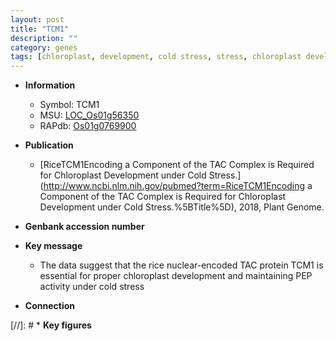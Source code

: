 ```yaml
---
layout: post
title: "TCM1"
description: ""
category: genes
tags: [chloroplast, development, cold stress, stress, chloroplast development]
---
```


* **Information**  
    + Symbol: TCM1  
    + MSU: [LOC_Os01g56350](http://rice.plantbiology.msu.edu/cgi-bin/ORF_infopage.cgi?orf=LOC_Os01g56350)  
    + RAPdb: [Os01g0769900](http://rapdb.dna.affrc.go.jp/viewer/gbrowse_details/irgsp1?name=Os01g0769900)  

* **Publication**  
    + [RiceTCM1Encoding a Component of the TAC Complex is Required for Chloroplast Development under Cold Stress.](http://www.ncbi.nlm.nih.gov/pubmed?term=RiceTCM1Encoding a Component of the TAC Complex is Required for Chloroplast Development under Cold Stress.%5BTitle%5D), 2018, Plant Genome.

* **Genbank accession number**  

* **Key message**  
    + The data suggest that the rice nuclear-encoded TAC protein TCM1 is essential for proper chloroplast development and maintaining PEP activity under cold stress

* **Connection**  

[//]: # * **Key figures**  


